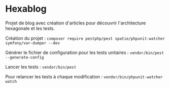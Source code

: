 # Hexablog
Projet de blog avec création d'articles pour découvrir l'architecture hexagonale et les tests.

Création du projet :
`composer require pestphp/pest spatie/phpunit-watcher symfony/var-dumper --dev`

Générer le fichier de configuration pour les tests unitaires : 
`vendor/bin/pest --generate-config`

Lancer les tests :
`vendor/bin/pest`

Pour relancer les tests à chaque modification :
`vendor/bin/phpunit-watcher watch`
